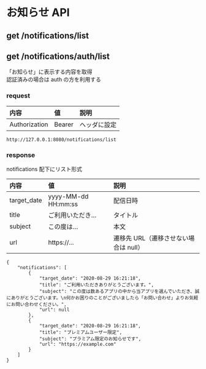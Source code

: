 # お知らせ API

## get /notifications/list
## get /notifications/auth/list

「お知らせ」に表示する内容を取得  
認証済みの場合は auth の方を利用する

### request

内容 | 値 | 説明
:--|:--|:--
Authorization | Bearer | ヘッダに設定

```
http://127.0.0.1:8080/notifications/list
```

### response

notifications 配下にリスト形式

内容 | 値 | 説明
:--|:--|:--
target_date | yyyy-MM-dd HH:mm:ss | 配信日時
title | ご利用いただき… | タイトル
subject | この度は… | 本文
url | https://... | 遷移先 URL（遷移させない場合は null）

```
{
    "notifications": [
        {
            "target_date": "2020-08-29 16:21:18",
            "title": "ご利用いただきありがとうございます。",
            "subject": "この度は数あるアプリの中から当アプリを選んでいただき、誠にありがとうございます。\n何かお困りのことがございましたら「お問い合わせ」よりお気軽にお問い合わせください。",
            "url": null
        },
        {
            "target_date": "2020-08-29 16:21:18",
            "title": "プレミアムユーザー限定",
            "subject": "プラミアム限定のお知らせです",
            "url": "https://example.com"
        }
    ]
}
```